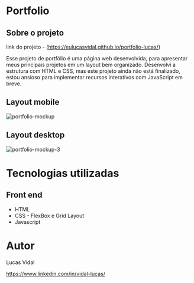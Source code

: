 # Portfolio

## Sobre o projeto

link do projeto - (https://eulucasvidal.github.io/portfolio-lucas/)

Esse projeto de portfólio é uma página web desenvolvida, para apresentar meus principais projetos em um layout bem organizado. Desenvolvi a estrutura com HTML e  CSS, mas este projeto ainda não está finalizado, estou ansioso para implementar recursos interativos com JavaScript em breve.

## Layout mobile
![portfolio-mockup](https://github.com/eulucasvidal/portfolio-lucas/assets/127450536/427deef1-c029-4413-8ff9-2aedcd92fd59)


## Layout desktop
![portfolio-mockup-3](https://github.com/eulucasvidal/portfolio-lucas/assets/127450536/ac08affc-9a55-4f22-a160-dfb8d95090db)


# Tecnologias utilizadas

## Front end
- HTML
- CSS - FlexBox e Grid Layout
- Javascript

# Autor

Lucas Vidal

https://www.linkedin.com/in/vidal-lucas/
